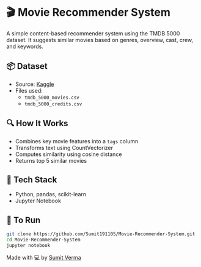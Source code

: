 
# 🎬 Movie Recommender System

A simple content-based recommender system using the TMDB 5000 dataset. It suggests similar movies based on genres, overview, cast, crew, and keywords.

## 📦 Dataset
- Source: [Kaggle](https://www.kaggle.com/datasets/sumitverma19/dataset)
- Files used:
  - `tmdb_5000_movies.csv`
  - `tmdb_5000_credits.csv`

## 🔍 How It Works
- Combines key movie features into a `tags` column
- Transforms text using CountVectorizer
- Computes similarity using cosine distance
- Returns top 5 similar movies

## 📌 Tech Stack

* Python, pandas, scikit-learn
* Jupyter Notebook

## 🚀 To Run

```bash
git clone https://github.com/Sumit191105/Movie-Recommender-System.git
cd Movie-Recommender-System
jupyter notebook
```

Made with 💻 by [Sumit Verma](https://github.com/Sumit191105)
